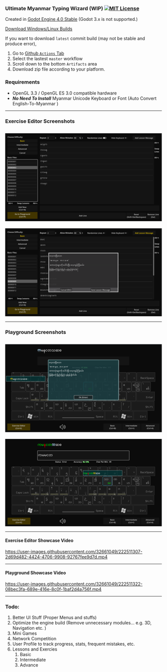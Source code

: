 ### Ultimate Myanmar Typing Wizard (WIP) [![MIT License](https://img.shields.io/badge/License-MIT-25B3A0?style=flat-square)](https://github.com/stmSi/myanmar-unicode-typing-trainer/blob/master/LICENSE.md)

Created in [Godot Engine 4.0 Stable](https://godotengine.org/download) (Godot 3.x is not supported.)


[Download Windows/Linux Builds](https://github.com/stmSi/Ultimate-Myanmar-Typing-Wizard/releases/)



If you want to download `latest` commit build (may not be stable and produce error),

1. Go to [Github `Actions` Tab](https://github.com/stmSi/Ultimate-Myanmar-Typing-Wizard/actions)
2. Select the lastest `master` workflow
3. Scroll down to the bottom `Artifacts` area
4. Download zip file according to your platform.

### **Requirements**

* OpenGL 3.3 / OpenGL ES 3.0 compatible hardware
* ***No Need To Install*** Myanmar Unicode Keyboard or Font (Auto Convert English-To-Myanmar )

---

### **Exercise Editor Screenshots**

![](screenshots/ExerciseEditor.png)
-----------------------------------

![](screenshots/ExerciseEditor_02.png)

---

### **Playground Screenshots**

![](screenshots/Playground.png)
-------------------------------

![](screenshots/Playground_02.png)

---

#### **Exercise Editor Showcase Video**

https://user-images.githubusercontent.com/32661049/222511307-2d69d482-4424-4706-9908-92767fee9d7d.mp4

---

#### **Playground Showcase Video**

https://user-images.githubusercontent.com/32661049/222511322-08bec3fa-689e-416e-8c0f-1baf2d4a756f.mp4

---

### **Todo**:

1. Better UI Stuff (Proper Menus and stuffs)
2. Optimize the engine build (Remove unnecessary modules... e.g. 3D, Navigation etc. )
3. Mini Games
4. Network Competition
5. User Profile to track progress, stats, frequent mistakes, etc.
6. Lessons and Exercies
   1. Basic
   2. Intermediate
   3. Advance
